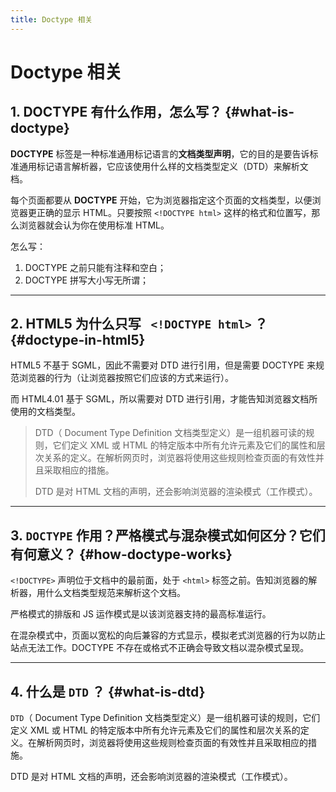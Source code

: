 ```yaml
---
title: Doctype 相关
---
```


# Doctype 相关

## 1. DOCTYPE 有什么作用，怎么写？ {#what-is-doctype}
**DOCTYPE** 标签是一种标准通用标记语言的**文档类型声明**，它的目的是要告诉标准通用标记语言解析器，它应该使用什么样的文档类型定义（DTD）来解析文档。

每个页面都要从 **DOCTYPE** 开始，它为浏览器指定这个页面的文档类型，以便浏览器更正确的显示 HTML。只要按照 `<!DOCTYPE html>` 这样的格式和位置写，那么浏览器就会认为你在使用标准 HTML。

怎么写：
1. DOCTYPE 之前只能有注释和空白；
2. DOCTYPE 拼写大小写无所谓；

***

## 2. HTML5 为什么只写 ` <!DOCTYPE html>` ？ {#doctype-in-html5}

HTML5 不基于 SGML，因此不需要对 DTD 进行引用，但是需要 DOCTYPE 来规范浏览器的行为（让浏览器按照它们应该的方式来运行）。

而 HTML4.01 基于 SGML，所以需要对 DTD 进行引用，才能告知浏览器文档所使用的文档类型。

> DTD（ Document Type Definition 文档类型定义）是一组机器可读的规则，它们定义 XML 或 HTML 的特定版本中所有允许元素及它们的属性和层次关系的定义。在解析网页时，浏览器将使用这些规则检查页面的有效性并且采取相应的措施。
>
> DTD 是对 HTML 文档的声明，还会影响浏览器的渲染模式（工作模式）。

***

## 3. `DOCTYPE` 作用？严格模式与混杂模式如何区分？它们有何意义？ {#how-doctype-works}

`<!DOCTYPE>` 声明位于文档中的最前面，处于 `<html>` 标签之前。告知浏览器的解析器，用什么文档类型规范来解析这个文档。

严格模式的排版和 JS 运作模式是以该浏览器支持的最高标准运行。

在混杂模式中，页面以宽松的向后兼容的方式显示，模拟老式浏览器的行为以防止站点无法工作。DOCTYPE 不存在或格式不正确会导致文档以混杂模式呈现。

***

## 4. 什么是 `DTD` ？ {#what-is-dtd}

`DTD`（ Document Type Definition 文档类型定义）是一组机器可读的规则，它们定义 XML 或 HTML 的特定版本中所有允许元素及它们的属性和层次关系的定义。在解析网页时，浏览器将使用这些规则检查页面的有效性并且采取相应的措施。

DTD 是对 HTML 文档的声明，还会影响浏览器的渲染模式（工作模式）。

